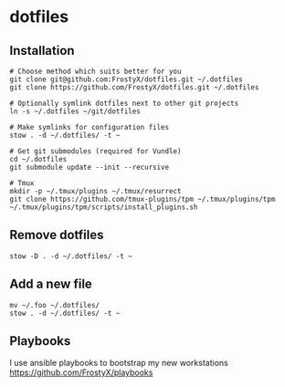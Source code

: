 # dotfiles

## Installation

    # Choose method which suits better for you
    git clone git@github.com:FrostyX/dotfiles.git ~/.dotfiles
    git clone https://github.com/FrostyX/dotfiles.git ~/.dotfiles

    # Optionally symlink dotfiles next to other git projects
    ln -s ~/.dotfiles ~/git/dotfiles

    # Make symlinks for configuration files
    stow . -d ~/.dotfiles/ -t ~

    # Get git submodules (required for Vundle)
    cd ~/.dotfiles
    git submodule update --init --recursive

    # Tmux
    mkdir -p ~/.tmux/plugins ~/.tmux/resurrect
    git clone https://github.com/tmux-plugins/tpm ~/.tmux/plugins/tpm
    ~/.tmux/plugins/tpm/scripts/install_plugins.sh


## Remove dotfiles

    stow -D . -d ~/.dotfiles/ -t ~

## Add a new file

    mv ~/.foo ~/.dotfiles/
    stow . -d ~/.dotfiles/ -t ~

## Playbooks

I use ansible playbooks to bootstrap my new workstations
https://github.com/FrostyX/playbooks

